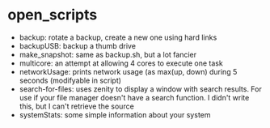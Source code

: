 # open_scripts

- backup: rotate a backup, create a new one using hard links  
- backupUSB: backup a thumb drive  
- make_snapshot: same as backup.sh, but a lot fancier  
- multicore: an attempt at allowing 4 cores to execute one task  
- networkUsage: prints network usage (as max(up, down) during 5 seconds (modifyable in script) 
- search-for-files: uses zenity to display a window with search results. For use if your file manager doesn't have a search function. I didn't write this, but I can't retrieve the source  
- systemStats: some simple information about your system  
